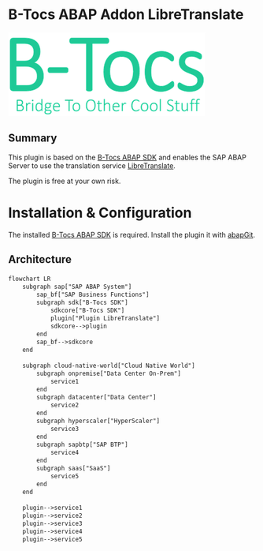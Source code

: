 # B-Tocs ABAP Addon LibreTranslate
![Bride To Other Cool Stuff](res/btocs_logo.gif)
## Summary

This plugin is based on the [B-Tocs ABAP SDK](https://github.com/b-tocs/abap_btocs_core) and enables the SAP ABAP Server to use the translation service [LibreTranslate](https://libretranslate.com/).

The plugin is free at your own risk. 

# Installation & Configuration

The installed [B-Tocs ABAP SDK](https://github.com/b-tocs/abap_btocs_core) is required. Install the plugin it with [abapGit](https://abapgit.org). 


## Architecture

```mermaid
flowchart LR
    subgraph sap["SAP ABAP System"]
        sap_bf["SAP Business Functions"]
        subgraph sdk["B-Tocs SDK"]
            sdkcore["B-Tocs SDK"]
            plugin["Plugin LibreTranslate"]
            sdkcore-->plugin
        end
        sap_bf-->sdkcore
    end

    subgraph cloud-native-world["Cloud Native World"]
        subgraph onpremise["Data Center On-Prem"]
            service1
        end
        subgraph datacenter["Data Center"]
            service2
        end
        subgraph hyperscaler["HyperScaler"]
            service3
        end
        subgraph sapbtp["SAP BTP"]
            service4
        end
        subgraph saas["SaaS"]
            service5
        end
    end

    plugin-->service1    
    plugin-->service2    
    plugin-->service3    
    plugin-->service4    
    plugin-->service5    

```
